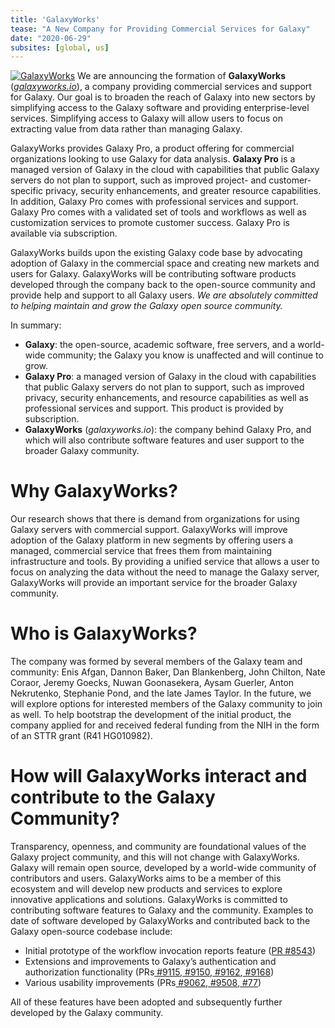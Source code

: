 ```yaml
---
title: 'GalaxyWorks'
tease: "A New Company for Providing Commercial Services for Galaxy"
date: "2020-06-29"
subsites: [global, us]
---
```


[<img class="float-right" src="/images/logos/galaxyworks-logo.png" alt="GalaxyWorks" style="max-width: 14rem;" />](https://galaxyworks.io/)
We are announcing the formation of **GalaxyWorks** (_[galaxyworks.io](https://galaxyworks.io/)_), a
company providing commercial services and support for Galaxy. Our goal is to
broaden the reach of Galaxy into new sectors by simplifying access to the
Galaxy software and providing enterprise-level services. Simplifying access to
Galaxy will allow users to focus on extracting value from data rather than
managing Galaxy.

GalaxyWorks provides Galaxy Pro, a product offering for commercial
organizations looking to use Galaxy for data analysis. **Galaxy Pro** is a
managed version of Galaxy in the cloud with capabilities that public Galaxy
servers do not plan to support, such as improved project- and customer-specific
privacy, security enhancements, and greater resource capabilities. In addition,
Galaxy Pro comes with professional services and support. Galaxy Pro comes with
a validated set of tools and workflows as well as customization services to
promote customer success. Galaxy Pro is available via subscription.

GalaxyWorks builds upon the existing Galaxy code base by advocating adoption of
Galaxy in the commercial space and creating new markets and users for Galaxy.
GalaxyWorks will be contributing software products developed through the
company back to the open-source community and provide help and support to all
Galaxy users. *We are absolutely committed to helping maintain and grow the
Galaxy open source community.*

In summary:

* **Galaxy**: the open-source, academic software, free servers, and a
  world-wide community; the Galaxy you know is unaffected and will continue to
  grow.
* **Galaxy Pro**: a managed version of Galaxy in the cloud with capabilities
  that public Galaxy servers do not plan to support, such as improved privacy,
  security enhancements, and resource capabilities as well as professional
  services and support. This product is provided by subscription.
* **GalaxyWorks** (_galaxyworks.io_): the company behind Galaxy Pro, and which
  will also contribute software features and user support to the broader Galaxy
  community.


# Why GalaxyWorks?

Our research shows that there is demand from organizations for using
Galaxy servers with commercial support. GalaxyWorks will improve adoption of
the Galaxy platform in new segments by offering users a managed, commercial
service that frees them from maintaining infrastructure and tools. By providing
a unified service that allows a user to focus on analyzing the data without the
need to manage the Galaxy server, GalaxyWorks will provide an important service
for the broader Galaxy community.


# Who is GalaxyWorks?

The  company was formed by several members of the Galaxy team and community:
Enis Afgan, Dannon Baker, Dan Blankenberg, John Chilton, Nate Coraor, Jeremy
Goecks, Nuwan Goonasekera, Aysam Guerler, Anton Nekrutenko, Stephanie Pond, and
the late James Taylor. In the future, we will explore options for interested
members of the Galaxy community to join as well. To help bootstrap the
development of the initial product, the company applied for and received
federal funding from the NIH in the form of an STTR grant (R41 HG010982).


# How will GalaxyWorks interact and contribute to the Galaxy Community?

Transparency, openness, and community are foundational values of the Galaxy
project community, and this will not change with GalaxyWorks. Galaxy will
remain open source, developed by a world-wide community of contributors and
users. GalaxyWorks aims to be a member of this ecosystem and will develop new
products and services to explore innovative applications and solutions.
GalaxyWorks is committed to contributing software features to Galaxy and the
community. Examples to date of software developed by GalaxyWorks and
contributed back to the Galaxy open-source codebase include:

* Initial prototype of the workflow invocation reports feature ([PR
  #8543](https://github.com/galaxyproject/galaxy/pull/8543))
* Extensions and improvements to Galaxy’s authentication and authorization
  functionality (PRs[
  #9115](https://github.com/galaxyproject/galaxy/pull/9115),[
  #9150](https://github.com/galaxyproject/galaxy/pull/9150),[
  #9162](https://github.com/galaxyproject/galaxy/pull/9162),[
  #9168](https://github.com/galaxyproject/galaxy/pull/9168))
* Various usability improvements (PRs[
  #9062](https://github.com/galaxyproject/galaxy/pull/9062),[
  #9508](https://github.com/galaxyproject/galaxy/pull/9508),[
  #77](https://github.com/galaxyproject/galaxy-helm/pull/77))

All of these features have been adopted and subsequently further developed by
the Galaxy community.
